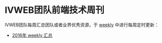 IVWEB团队前端技术周刊
========

IVWEB团队每周汇总团队或者业界优秀资源，于 [weekly](weekly) 中进行每周定时更新：

- [2016年 weekly 汇总](2016/) 
